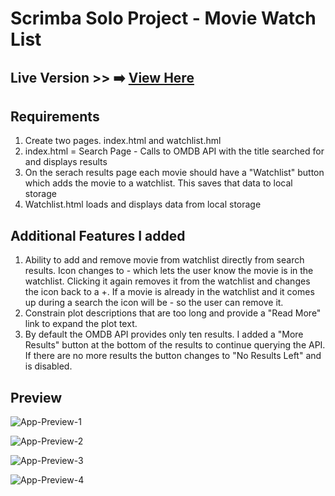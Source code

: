 # Scrimba Solo Project - Movie Watch List

## Live Version >> ➡️ [View Here](https://rapidisimo.github.io/Movie-Watchlist/)

## Requirements
1. Create two pages. index.html and watchlist.hml
2. index.html = Search Page - Calls to OMDB API with the title searched for and displays results
3. On the serach results page each movie should have a "Watchlist" button which adds the movie to a watchlist. This saves that data to local storage
4. Watchlist.html loads and displays data from local storage

## Additional Features I added
1. Ability to add and remove movie from watchlist directly from search results. Icon changes to - which lets the user know the movie is in the watchlist. Clicking it again removes it from the watchlist and changes the icon back to a +. If a movie is already in the watchlist and it comes up during a search the icon will be - so the user can remove it.
2. Constrain plot descriptions that are too long and provide a "Read More" link to expand the plot text.
3. By default the OMDB API provides only ten results. I added a "More Results" button at the bottom of the results to continue querying the API. If there are no more results the button changes to "No Results Left" and is disabled.


## Preview
![App-Preview-1](images/app-preview-1.png)

![App-Preview-2](images/app-preview-2.png)

![App-Preview-3](images/app-preview-3.png)

![App-Preview-4](images/app-preview-4.png)
